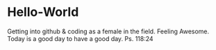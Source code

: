 # Hello-World
Getting into github &amp; coding as a female in the field. Feeling Awesome. Today is a good day to have a good day. Ps. 118:24
